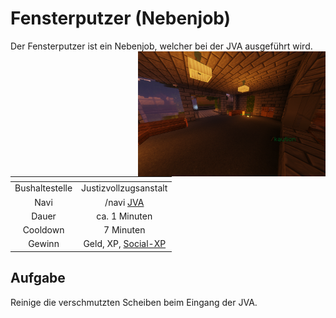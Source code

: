 # Fensterputzer (Nebenjob)
Der Fensterputzer ist ein Nebenjob, welcher bei der JVA ausgeführt wird. <img align="right" width="300" eight="150" src="../../../assets/image/nebenjobs/Fensterputzer.png">

| <!-- --> | <!-- --> |
| :-: | :-: |
| Bushaltestelle | Justizvollzugsanstalt |
| Navi | /navi [JVA](../../pages/orte/jva.md) |
| Dauer | ca. 1 Minuten |
| Cooldown | 7 Minuten |
| Gewinn | Geld, XP, [Social-XP](../../pages/skills/social.md) |

## Aufgabe
Reinige die verschmutzten Scheiben beim Eingang der JVA.
